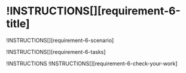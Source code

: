 # !INSTRUCTIONS[][requirement-6-title]

!INSTRUCTIONS[][requirement-6-scenario]

!INSTRUCTIONS[][requirement-6-tasks]

!INSTRUCTIONS[](https://raw.githubusercontent.com/LODSContent/Challenge-V2-Framework/master/Templates/LevelSpecific/Checks/@lab.Variable(difficulty).md)
!INSTRUCTIONS[][requirement-6-check-your-work]
